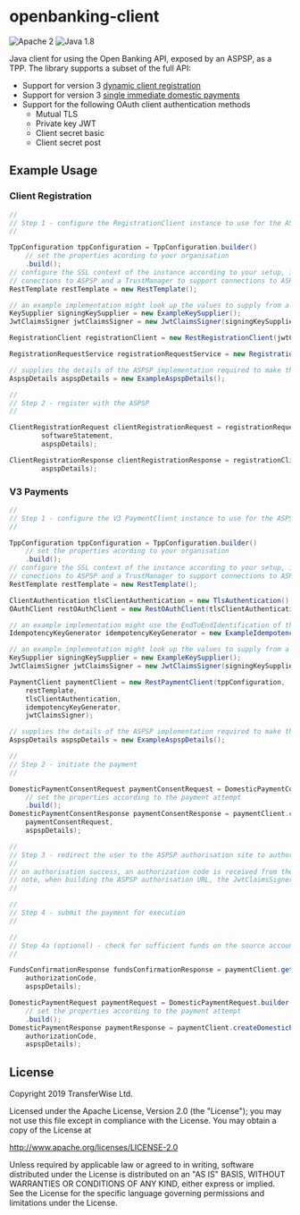 # openbanking-client

![Apache 2](https://img.shields.io/hexpm/l/plug.svg)
![Java 1.8](https://img.shields.io/badge/Java-11-blue.svg)

Java client for using the Open Banking API, exposed by an ASPSP, as a TPP. The library supports a subset of the full 
API:  

- Support for version 3 [dynamic client registration](https://openbankinguk.github.io/dcr-docs-pub/v3.2/dynamic-client-registration.html)
- Support for version 3 [single immediate domestic payments](https://openbanking.atlassian.net/wiki/spaces/DZ/pages/937984109/Domestic+Payments+v3.1)
- Support for the following OAuth client authentication methods
    - Mutual TLS
    - Private key JWT
    - Client secret basic
    - Client secret post

## Example Usage

### Client Registration

```java
//
// Step 1 - configure the RegistrationClient instance to use for the ASPSP
//

TppConfiguration tppConfiguration = TppConfiguration.builder()
    // set the properties acording to your organisation
    .build();
// configure the SSL context of the instance according to your setup, including a KeyManager to support mutual TLS on
// conections to ASPSP and a TrustManager to support connections to ASPSPs using OB issued certificates
RestTemplate restTemplate = new RestTemplate();

// an example implementation might look up the values to supply from a KeyStore
KeySupplier signingKeySupplier = new ExampleKeySupplier();
JwtClaimsSigner jwtClaimsSigner = new JwtClaimsSigner(signingKeySupplier, tppConfiguration);

RegistrationClient registrationClient = new RestRegistrationClient(jwtClaimsSigner, restTemplate);

RegistrationRequestService registrationRequestService = new RegistrationRequestService(keySupplier, tppConfiguration);

// supplies the details of the ASPSP implementation required to make the API calls
AspspDetails aspspDetails = new ExampleAspspDetails();

// 
// Step 2 - register with the ASPSP
// 

ClientRegistrationRequest clientRegistrationRequest = registrationRequestService.generateRegistrationRequest(
        softwareStatement, 
        aspspDetails);

ClientRegistrationResponse clientRegistrationResponse = registrationClient.registerClient(clientRegistrationRequest, 
        aspspDetails);
```

### V3 Payments

```java
//
// Step 1 - configure the V3 PaymentClient instance to use for the ASPSP
//

TppConfiguration tppConfiguration = TppConfiguration.builder()
    // set the properties acording to your organisation
    .build();
// configure the SSL context of the instance according to your setup, including a KeyManager to support mutual TLS on
// conections to ASPSP and a TrustManager to support connections to ASPSPs using OB issued certificates
RestTemplate restTemplate = new RestTemplate();

ClientAuthentication tlsClientAuthentication = new TlsAuthentication();
OAuthClient restOAuthClient = new RestOAuthClient(tlsClientAuthentication, restTemplate);

// an example implementation might use the EndToEndIdentification of the request as the idempotency key 
IdempotencyKeyGenerator idempotencyKeyGenerator = new ExampleIdempotencyKeyGenerator();

// an example implementation might look up the values to supply from a KeyStore
KeySupplier signingKeySupplier = new ExampleKeySupplier();
JwtClaimsSigner jwtClaimsSigner = new JwtClaimsSigner(signingKeySupplier, tppConfiguration);

PaymentClient paymentClient = new RestPaymentClient(tppConfiguration,
    restTemplate,
    tlsClientAuthentication,
    idempotencyKeyGenerator,
    jwtClaimsSigner);

// supplies the details of the ASPSP implementation required to make the API calls
AspspDetails aspspDetails = new ExampleAspspDetails();

// 
// Step 2 - initiate the payment
// 

DomesticPaymentConsentRequest paymentConsentRequest = DomesticPaymentConsentRequest.builder()
    // set the properties according to the payment attempt      
    .build();
DomesticPaymentConsentResponse paymentConsentResponse = paymentClient.createDomesticPaymentConsent(
    paymentConsentRequest, 
    aspspDetails);

// 
// Step 3 - redirect the user to the ASPSP authorisation site to authorise the payment 
// 
// on authorisation success, an authorization code is received from the ASPSP
// note, when building the ASPSP authorisation URL, the JwtClaimsSigner can be used to generate the request parameter
//  

//
// Step 4 - submit the payment for execution
//

//
// Step 4a (optional) - check for sufficient funds on the source account 
//

FundsConfirmationResponse fundsConfirmationResponse = paymentClient.getFundsConfirmation(consentId, 
    authorizationCode, 
    aspspDetails);

DomesticPaymentRequest paymentRequest = DomesticPaymentRequest.builder()
    // set the properties according to the payment attempt
    .build();
DomesticPaymentResponse paymentResponse = paymentClient.createDomesticPayment(paymentRequest, 
    authorizationCode, 
    aspspDetails);
```

## License

Copyright 2019 TransferWise Ltd.

Licensed under the Apache License, Version 2.0 (the "License");
you may not use this file except in compliance with the License.
You may obtain a copy of the License at

http://www.apache.org/licenses/LICENSE-2.0

Unless required by applicable law or agreed to in writing, software
distributed under the License is distributed on an "AS IS" BASIS,
WITHOUT WARRANTIES OR CONDITIONS OF ANY KIND, either express or implied.
See the License for the specific language governing permissions and
limitations under the License.
